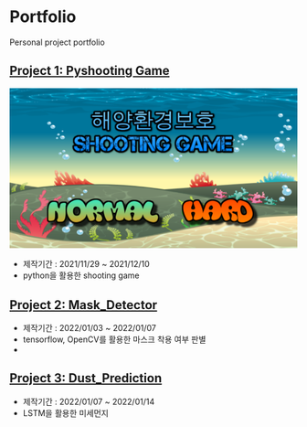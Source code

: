 # Portfolio
Personal project portfolio

## [Project 1: Pyshooting Game](https://github.com/heyheynew/PyShooting)
![](/images/pyshooting.PNG)
- 제작기간 : 2021/11/29 ~ 2021/12/10
- python을 활용한 shooting game

## [Project 2: Mask_Detector](https://github.com/heyheynew/Mask_Detector.git)
- 제작기간 : 2022/01/03 ~ 2022/01/07
- tensorflow, OpenCV를 활용한 마스크 착용 여부 판별
- 
## [Project 3: Dust_Prediction](https://github.com/heyheynew/Dust_Prediction.git)
- 제작기간 : 2022/01/07 ~ 2022/01/14
- LSTM을 활용한 미세먼지 
